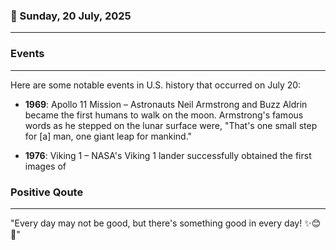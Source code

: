 ### 📅 Sunday, 20 July, 2025
------
### Events
------
Here are some notable events in U.S. history that occurred on July 20:

- **1969**: Apollo 11 Mission – Astronauts Neil Armstrong and Buzz Aldrin became the first humans to walk on the moon. Armstrong's famous words as he stepped on the lunar surface were, "That's one small step for [a] man, one giant leap for mankind."

- **1976**: Viking 1 – NASA's Viking 1 lander successfully obtained the first images of
### Positive Qoute
------
"Every day may not be good, but there's something good in every day! ✨😊🌈"
